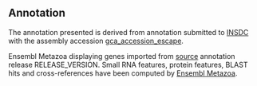 **Annotation**
----------

The annotation presented is derived from annotation submitted to
[INSDC](http:\/\/www.insdc.org) with the assembly accession [gca_accession_escape](http:\/\/www.ebi.ac.uk\/ena\/data\/view\/GCA_ACCESSION).

Ensembl Metazoa displaying genes imported from [source](SOURCE_URL) annotation release RELEASE_VERSION.
Small RNA features, protein features, BLAST hits and cross-references have been
computed by [Ensembl Metazoa](https://metazoa.ensembl.org/info/genome/annotation/index.html).
